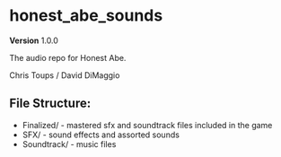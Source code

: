# honest_abe_sounds
**Version** 1.0.0

The audio repo for Honest Abe.

Chris Toups / David DiMaggio

## File Structure:
  - Finalized/ - mastered sfx and soundtrack files included in the game
  - SFX/ - sound effects and assorted sounds
  - Soundtrack/ - music files
